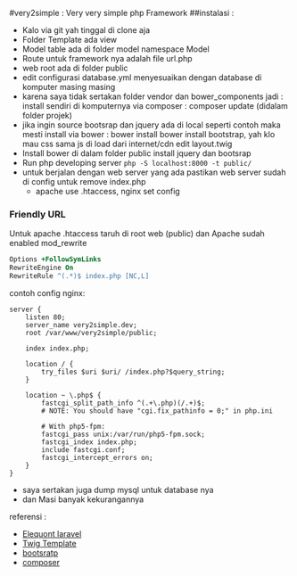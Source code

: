 #very2simple : Very very simple php Framework
##instalasi :
- Kalo via git yah tinggal di clone aja
- Folder Template ada view
- Model table ada di folder model namespace Model
- Route untuk framework nya adalah file url.php 
- web root ada di folder public
- edit configurasi database.yml menyesuaikan dengan database di komputer masing masing
- karena saya tidak sertakan folder vendor dan bower_components jadi :
  install sendiri di komputernya via composer : composer update (didalam folder projek)
- jika ingin source bootsrap dan jquery ada di local seperti contoh maka mesti install via bower :
  bower install bower install bootstrap, yah klo mau css sama js di load dari internet/cdn edit 
  layout.twig 	
- Install bower di dalam folder public install jquery dan bootsrap
- Run php developing server ``` php -S localhost:8000 -t public/ ```
- untuk berjalan dengan web server yang ada pastikan web server sudah di config untuk remove index.php
  - apache use .htaccess, nginx set config 
### Friendly URL

Untuk apache .htaccess taruh di root web (public) dan Apache sudah enabled mod_rewrite

```apache
Options +FollowSymLinks
RewriteEngine On
RewriteRule ^(.*)$ index.php [NC,L]
```

contoh config nginx:

```nginx
server {
	listen 80;
	server_name very2simple.dev;
	root /var/www/very2simple/public;

	index index.php;

	location / {
		try_files $uri $uri/ /index.php?$query_string;
	}

	location ~ \.php$ {
		fastcgi_split_path_info ^(.+\.php)(/.+)$;
		# NOTE: You should have "cgi.fix_pathinfo = 0;" in php.ini

		# With php5-fpm:
		fastcgi_pass unix:/var/run/php5-fpm.sock;
		fastcgi_index index.php;
		include fastcgi.conf;
		fastcgi_intercept_errors on;
	}
}
```  


- saya sertakan juga dump mysql untuk database nya
- dan Masi banyak kekurangannya 

referensi :
* [Elequont laravel](https://laravel.com/docs/5.3/eloquent)
* [Twig Template](twig.sensiolabs.org/documentation)
* [bootsratp](getbootstrap.com/getting-started/)
* [composer](https://getcomposer.org/)
